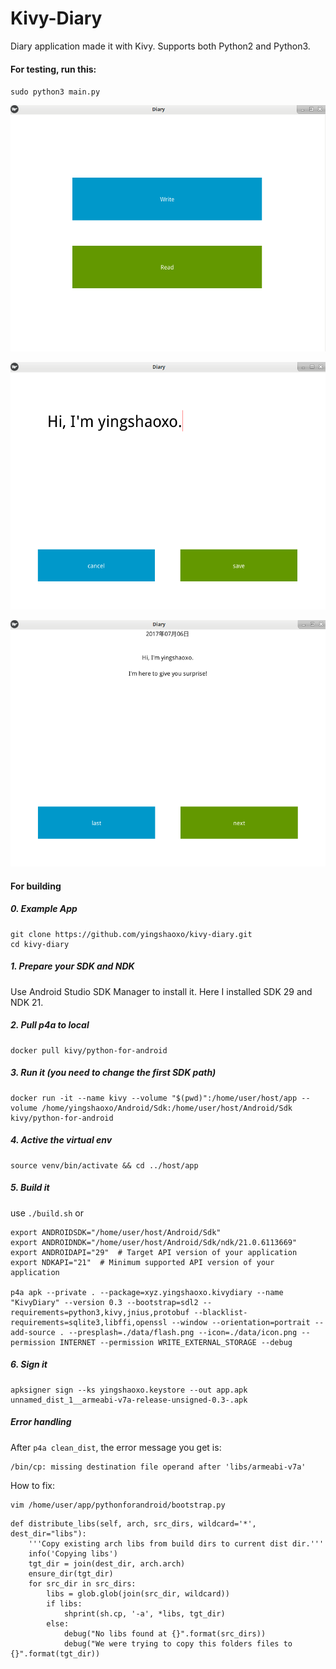 # Kivy-Diary
Diary application made it with Kivy. Supports both Python2 and Python3.

#### For testing, run this:

`sudo python3 main.py`

![main](https://github.com/yingshaoxo/kivy-diary/raw/master/screenshots/main.png "main")

![write](https://github.com/yingshaoxo/kivy-diary/raw/master/screenshots/write.png "write")

![read](https://github.com/yingshaoxo/kivy-diary/raw/master/screenshots/read.png "read")

#### For building

##### 0. Example App
```
git clone https://github.com/yingshaoxo/kivy-diary.git
cd kivy-diary
```

##### 1. Prepare your SDK and NDK
Use Android Studio SDK Manager to install it. Here I installed SDK 29 and NDK 21.

##### 2. Pull p4a to local
```
docker pull kivy/python-for-android
```

##### 3. Run it (you need to change the first SDK path)
```
docker run -it --name kivy --volume "$(pwd)":/home/user/host/app --volume /home/yingshaoxo/Android/Sdk:/home/user/host/Android/Sdk kivy/python-for-android
```

##### 4. Active the virtual env
```
source venv/bin/activate && cd ../host/app
```

##### 5. Build it
use `./build.sh` or

```
export ANDROIDSDK="/home/user/host/Android/Sdk"
export ANDROIDNDK="/home/user/host/Android/Sdk/ndk/21.0.6113669"
export ANDROIDAPI="29"  # Target API version of your application
export NDKAPI="21"  # Minimum supported API version of your application

p4a apk --private . --package=xyz.yingshaoxo.kivydiary --name "KivyDiary" --version 0.3 --bootstrap=sdl2 --requirements=python3,kivy,jnius,protobuf --blacklist-requirements=sqlite3,libffi,openssl --window --orientation=portrait --add-source . --presplash=./data/flash.png --icon=./data/icon.png --permission INTERNET --permission WRITE_EXTERNAL_STORAGE --debug
```

##### 6. Sign it
```
apksigner sign --ks yingshaoxo.keystore --out app.apk unnamed_dist_1__armeabi-v7a-release-unsigned-0.3-.apk
```

##### Error handling
After `p4a clean_dist`, the error message you get is:
```
/bin/cp: missing destination file operand after 'libs/armeabi-v7a'
```

How to fix:
```
vim /home/user/app/pythonforandroid/bootstrap.py
```
```
def distribute_libs(self, arch, src_dirs, wildcard='*', dest_dir="libs"):
    '''Copy existing arch libs from build dirs to current dist dir.'''
    info('Copying libs')
    tgt_dir = join(dest_dir, arch.arch)
    ensure_dir(tgt_dir)
    for src_dir in src_dirs:
        libs = glob.glob(join(src_dir, wildcard))
        if libs:
            shprint(sh.cp, '-a', *libs, tgt_dir)
        else:
            debug("No libs found at {}".format(src_dirs))
            debug("We were trying to copy this folders files to {}".format(tgt_dir))
```